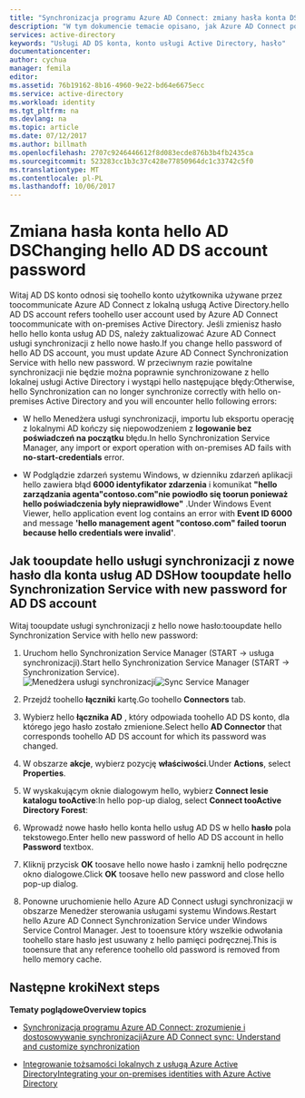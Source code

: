 ```yaml
---
title: "Synchronizacja programu Azure AD Connect: zmiany hasła konta DS hello AD | Dokumentacja firmy Microsoft"
description: "W tym dokumencie temacie opisano, jak Azure AD Connect po hello hasło do konta usług AD DS hello tooupdate zostanie zmieniona."
services: active-directory
keywords: "Usługi AD DS konta, konto usługi Active Directory, hasło"
documentationcenter: 
author: cychua
manager: femila
editor: 
ms.assetid: 76b19162-8b16-4960-9e22-bd64e6675ecc
ms.service: active-directory
ms.workload: identity
ms.tgt_pltfrm: na
ms.devlang: na
ms.topic: article
ms.date: 07/12/2017
ms.author: billmath
ms.openlocfilehash: 2707c9246446612f8d083ecde876b3b4fb2435ca
ms.sourcegitcommit: 523283cc1b3c37c428e77850964dc1c33742c5f0
ms.translationtype: MT
ms.contentlocale: pl-PL
ms.lasthandoff: 10/06/2017
---
```

# <a name="changing-hello-ad-ds-account-password"></a><span data-ttu-id="96f37-104">Zmiana hasła konta hello AD DS</span><span class="sxs-lookup"><span data-stu-id="96f37-104">Changing hello AD DS account password</span></span>
<span data-ttu-id="96f37-105">Witaj AD DS konto odnosi się toohello konto użytkownika używane przez toocommunicate Azure AD Connect z lokalną usługą Active Directory.</span><span class="sxs-lookup"><span data-stu-id="96f37-105">hello AD DS account refers toohello user account used by Azure AD Connect toocommunicate with on-premises Active Directory.</span></span> <span data-ttu-id="96f37-106">Jeśli zmienisz hasło hello hello konta usług AD DS, należy zaktualizować Azure AD Connect usługi synchronizacji z hello nowe hasło.</span><span class="sxs-lookup"><span data-stu-id="96f37-106">If you change hello password of hello AD DS account, you must update Azure AD Connect Synchronization Service with hello new password.</span></span> <span data-ttu-id="96f37-107">W przeciwnym razie powitalne synchronizacji nie będzie można poprawnie synchronizowane z hello lokalnej usługi Active Directory i wystąpi hello następujące błędy:</span><span class="sxs-lookup"><span data-stu-id="96f37-107">Otherwise, hello Synchronization can no longer synchronize correctly with hello on-premises Active Directory and you will encounter hello following errors:</span></span>

* <span data-ttu-id="96f37-108">W hello Menedżera usługi synchronizacji, importu lub eksportu operację z lokalnymi AD kończy się niepowodzeniem z **logowanie bez poświadczeń na początku** błędu.</span><span class="sxs-lookup"><span data-stu-id="96f37-108">In hello Synchronization Service Manager, any import or export operation with on-premises AD fails with **no-start-credentials** error.</span></span>

* <span data-ttu-id="96f37-109">W Podglądzie zdarzeń systemu Windows, w dzienniku zdarzeń aplikacji hello zawiera błąd **6000 identyfikator zdarzenia** i komunikat **"hello zarządzania agenta"contoso.com"nie powiodło się toorun ponieważ hello poświadczenia były nieprawidłowe"** .</span><span class="sxs-lookup"><span data-stu-id="96f37-109">Under Windows Event Viewer, hello application event log contains an error with **Event ID 6000** and message **'hello management agent "contoso.com" failed toorun because hello credentials were invalid'**.</span></span>


## <a name="how-tooupdate-hello-synchronization-service-with-new-password-for-ad-ds-account"></a><span data-ttu-id="96f37-110">Jak tooupdate hello usługi synchronizacji z nowe hasło dla konta usług AD DS</span><span class="sxs-lookup"><span data-stu-id="96f37-110">How tooupdate hello Synchronization Service with new password for AD DS account</span></span>
<span data-ttu-id="96f37-111">Witaj tooupdate usługi synchronizacji z hello nowe hasło:</span><span class="sxs-lookup"><span data-stu-id="96f37-111">tooupdate hello Synchronization Service with hello new password:</span></span>

1. <span data-ttu-id="96f37-112">Uruchom hello Synchronization Service Manager (START → usługa synchronizacji).</span><span class="sxs-lookup"><span data-stu-id="96f37-112">Start hello Synchronization Service Manager (START → Synchronization Service).</span></span>
</br><span data-ttu-id="96f37-113">![Menedżera usługi synchronizacji](./media/active-directory-aadconnectsync-service-manager-ui/startmenu.png)</span><span class="sxs-lookup"><span data-stu-id="96f37-113">![Sync Service Manager](./media/active-directory-aadconnectsync-service-manager-ui/startmenu.png)</span></span>  

2. <span data-ttu-id="96f37-114">Przejdź toohello **łączniki** kartę.</span><span class="sxs-lookup"><span data-stu-id="96f37-114">Go toohello **Connectors** tab.</span></span>

3. <span data-ttu-id="96f37-115">Wybierz hello **łącznika AD** , który odpowiada toohello AD DS konto, dla którego jego hasło zostało zmienione.</span><span class="sxs-lookup"><span data-stu-id="96f37-115">Select hello **AD Connector** that corresponds toohello AD DS account for which its password was changed.</span></span>

4. <span data-ttu-id="96f37-116">W obszarze **akcje**, wybierz pozycję **właściwości**.</span><span class="sxs-lookup"><span data-stu-id="96f37-116">Under **Actions**, select **Properties**.</span></span>

5. <span data-ttu-id="96f37-117">W wyskakującym oknie dialogowym hello, wybierz **Connect lesie katalogu tooActive**:</span><span class="sxs-lookup"><span data-stu-id="96f37-117">In hello pop-up dialog, select **Connect tooActive Directory Forest**:</span></span>

6. <span data-ttu-id="96f37-118">Wprowadź nowe hasło hello konta hello usług AD DS w hello **hasło** pola tekstowego.</span><span class="sxs-lookup"><span data-stu-id="96f37-118">Enter hello new password of hello AD DS account in hello **Password** textbox.</span></span>

7. <span data-ttu-id="96f37-119">Kliknij przycisk **OK** toosave hello nowe hasło i zamknij hello podręczne okno dialogowe.</span><span class="sxs-lookup"><span data-stu-id="96f37-119">Click **OK** toosave hello new password and close hello pop-up dialog.</span></span>

8. <span data-ttu-id="96f37-120">Ponowne uruchomienie hello Azure AD Connect usługi synchronizacji w obszarze Menedżer sterowania usługami systemu Windows.</span><span class="sxs-lookup"><span data-stu-id="96f37-120">Restart hello Azure AD Connect Synchronization Service under Windows Service Control Manager.</span></span> <span data-ttu-id="96f37-121">Jest to tooensure który wszelkie odwołania toohello stare hasło jest usuwany z hello pamięci podręcznej.</span><span class="sxs-lookup"><span data-stu-id="96f37-121">This is tooensure that any reference toohello old password is removed from hello memory cache.</span></span>

## <a name="next-steps"></a><span data-ttu-id="96f37-122">Następne kroki</span><span class="sxs-lookup"><span data-stu-id="96f37-122">Next steps</span></span>
<span data-ttu-id="96f37-123">**Tematy poglądowe**</span><span class="sxs-lookup"><span data-stu-id="96f37-123">**Overview topics**</span></span>

* [<span data-ttu-id="96f37-124">Synchronizacja programu Azure AD Connect: zrozumienie i dostosowywanie synchronizacji</span><span class="sxs-lookup"><span data-stu-id="96f37-124">Azure AD Connect sync: Understand and customize synchronization</span></span>](active-directory-aadconnectsync-whatis.md)

* [<span data-ttu-id="96f37-125">Integrowanie tożsamości lokalnych z usługą Azure Active Directory</span><span class="sxs-lookup"><span data-stu-id="96f37-125">Integrating your on-premises identities with Azure Active Directory</span></span>](active-directory-aadconnect.md)
